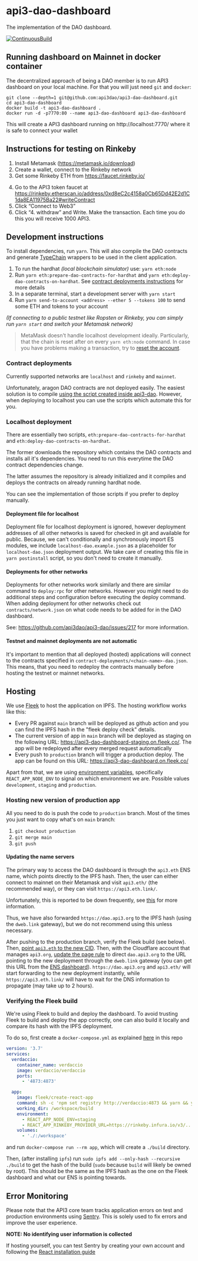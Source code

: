 # api3-dao-dashboard

The implementation of the DAO dashboard.

[![ContinuousBuild](https://github.com/api3dao/api3-dao-dashboard/actions/workflows/main.yml/badge.svg?branch=main)](https://github.com/api3dao/api3-dao-dashboard/actions/workflows/main.yml)

## Running dashboard on Mainnet in docker container

The decentralized approach of being a DAO member is to run API3 dashboard on your local machine. For that you will just need `git` and `docker`:
```
git clone --depth=1 git@github.com:api3dao/api3-dao-dashboard.git
cd api3-dao-dashboard
docker build -t api3-dao-dashboard .
docker run -d -p7770:80 --name api3-dao-dashboard api3-dao-dashboard
```

This will create a API3 dashboard running on http://localhost:7770/ where it is safe to connect your wallet

## Instructions for testing on Rinkeby

1. Install Metamask (https://metamask.io/download)
2. Create a wallet, connect to the Rinkeby network
3. Get some Rinkeby ETH from https://faucet.rinkeby.io/
<!-- markdown-link-check-disable-next-line -->
4. Go to the API3 token faucet at https://rinkeby.etherscan.io/address/0xd8eC2c4158a0Cb65Dd42E2d1C1da8EA11975Ba22#writeContract
5. Click “Connect to Web3”
6. Click “4. withdraw” and Write. Make the transaction. Each time you do this you will receive 1000 API3.

## Development instructions

To install dependencies, run `yarn`. This will also compile the DAO contracts and generate
[TypeChain](https://github.com/ethereum-ts/TypeChain) wrappers to be used in the client application.

1. To run the hardhat _(local blockchain simulator)_ use: `yarn eth:node`
2. Run `yarn eth:prepare-dao-contracts-for-hardhat` and `yarn eth:deploy-dao-contracts-on-hardhat`. See [contract
   deployments instructions](#contract-deployments) for more details
3. In a separate terminal, start a development server with `yarn start`
4. Run `yarn send-to-account <address> --ether 5 --tokens 100` to send some ETH and tokens to your account

_(If connecting to a public testnet like Ropsten or Rinkeby, you can simply run `yarn start` and switch your Metamask
network)_

<!-- markdown-link-check-disable -->
<!-- The "how to reset account link does work, but the github actions check says it returns 403" -->

> MetaMask doesn't handle localhost development ideally. Particularly, that the chain is reset after on every `yarn eth:node` command. In case you have problems making a transaction, try to [reset the
> account](https://metamask.zendesk.com/hc/en-us/articles/360015488891-How-to-reset-your-wallet).

<!-- markdown-link-check-enable -->

### Contract deployments

Currently supported networks are `localhost` and `rinkeby` and `mainnet`.

Unfortunately, aragon DAO contracts are not deployed easily. The easiest solution is to compile [using the script
created inside api3-dao](https://github.com/api3dao/api3-dao/blob/develop/packages/dao/scripts/deploy.js). However, when
deploying to localhost you can use the scripts which automate this for you.

### Localhost deployment

There are essentially two scripts, `eth:prepare-dao-contracts-for-hardhat` and `eth:deploy-dao-contracts-on-hardhat`.

The former downloads the repository which contains the DAO contracts and installs all it's dependencies. You need to run
this everytime the DAO contract dependencies change.

The latter assumes the repository is already initialized and it compiles and deploys the contracts on already running
hardhat node.

You can see the implementation of those scripts if you prefer to deploy manually.

#### Deployment file for localhost

Deployment file for localhost deployment is ignored, however deployment addresses of all other networks is saved for
checked in git and available for public. Because, we can't conditionally and synchronously import ES modules, we include
`localhost-dao.example.json` as a placeholder for `localhost-dao.json` deployment output. We take care of creating this
file in `yarn postinstall` script, so you don't need to create it manually.

#### Deployments for other networks

Deployments for other networks work similarly and there are similar command to `deploy:rpc` for other networks. However
you might need to do additional steps and configuration before executing the deploy command. When adding deployment for
other networks check out `contracts/network.json` on what code needs to be added for in the DAO dashboard.

See: https://github.com/api3dao/api3-dao/issues/217 for more information.

#### Testnet and mainnet deployments are not automatic

It's important to mention that all deployed (hosted) applications will connect to the contracts specified in
`contract-deployments/<chain-name>-dao.json`. This means, that you need to redeploy the contracts manually before
hosting the testnet or mainnet networks.

## Hosting

We use [Fleek](https://fleek.co/) to host the application on IPFS. The hosting workflow works like this:

- Every PR against `main` branch will be deployed as github action and you can find the IPFS hash in the "fleek deploy
  check" details.
- The current version of app in `main` branch will be deployed as staging on the following URL:
  https://api3-dao-dashboard-staging.on.fleek.co/. The app will be redeployed after every merged request automatically
- Every push to `production` branch will trigger a production deploy. The app can be found on this URL:
  https://api3-dao-dashboard.on.fleek.co/

Apart from that, we are using [environment
variables](https://create-react-app.dev/docs/adding-custom-environment-variables/), specifically `REACT_APP_NODE_ENV` to
signal on which environment we are. Possible values `development`, `staging` and `production`.

### Hosting new version of production app

All you need to do is push the code to `production` branch. Most of the times you just want to copy what's on `main`
branch:

1. `git checkout production`
2. `git merge main`
3. `git push`

#### Updating the name servers

The primary way to access the DAO dashboard is through the `api3.eth` ENS name, which points directly to the IPFS hash.
Then, the user can either connect to mainnet on their Metamask and visit `api3.eth/` (the recommended way), or they can
visit `https://api3.eth.link/`.

<!-- markdown-link-check-disable -->
<!-- The link below exists and works, but the github actions check says it does not" -->

Unfortunately, this is reported to be down frequently, see
[this](https://blog.cloudflare.com/cloudflare-distributed-web-resolver/) for more information.

<!-- markdown-link-check-enable -->

Thus, we have also forwarded `https://dao.api3.org` to the IPFS hash (using the `dweb.link` gateway), but we do not
recommend using this unless necessary.

After pushing to the production branch, verify the Fleek build (see below).
Then, [point `api3.eth` to the new CID](https://docs.ipfs.io/how-to/websites-on-ipfs/link-a-domain/#ethereum-naming-service-ens).
Then, with the Cloudflare account that manages `api3.org`, [update the page rule](https://support.cloudflare.com/hc/en-us/articles/200172286-Configuring-URL-forwarding-or-redirects-with-Cloudflare-Page-Rules) to direct `dao.api3.org` to the URL pointing to the new deployment through the `dweb.link` gateway (you can get this URL from the [ENS dashboard](https://app.ens.domains/name/api3.eth)).
`https://dao.api3.org` and `api3.eth/` will start forwarding to the new deployment instantly, while `https://api3.eth.link/` will have to wait for the DNS information to propagate (may take up to 2 hours).

### Verifying the Fleek build

We're using Fleek to build and deploy the dashboard.
To avoid trusting Fleek to build and deploy the app correctly, one can also build it locally and compare its hash with the IPFS deployment.

To do so, first create a `docker-compose.yml` as explained [here](https://docs.fleek.co/hosting/site-deployment/#testing-deployments-locally) in this repo

```yml
version: '3.7'
services:
  verdaccio:
    container_name: verdaccio
    image: verdaccio/verdaccio
    ports:
      - '4873:4873'

  app:
    image: fleek/create-react-app
    command: sh -c 'npm set registry http://verdaccio:4873 && yarn && yarn build'
    working_dir: /workspace/build
    environment:
      - REACT_APP_NODE_ENV=staging
      - REACT_APP_RINKEBY_PROVIDER_URL=https://rinkeby.infura.io/v3/...
    volumes:
      - './:/workspace'
```

and run `docker-compose run --rm app`, which will create a `./build` directory.

Then, (after installing `ipfs`) run `sudo ipfs add --only-hash --recursive ./build` to get the hash of the build (`sudo` because `build` will likely be owned by root).
This should be the same as the IPFS hash as the one on the Fleek dashboard and what our ENS is pointing towards.

## Error Monitoring

Please note that the API3 core team tracks application errors on test and production environments using [Sentry](https://sentry.io). This is solely used to fix errors and improve the user experience.

**NOTE: No identifying user information is collected**

If hosting yourself, you can test Sentry by creating your own account and following the [React installation guide](https://docs.sentry.io/platforms/javascript/guides/react/)
